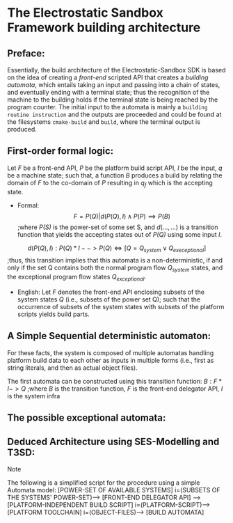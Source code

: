 # The Electrostatic Sandbox Framework building architecture

## Preface:
Essentially, the build architecture of the Electrostatic-Sandbox SDK is based on the idea of creating a _front-end_ scripted API that creates a _building automata_, which entails taking an input and passing into a chain of states, and eventually ending with a terminal state; thus the recognition of the machine to the building holds if the terminal state is being reached by the program counter. The initial input to the automata is mainly a `building routine instruction` and the outputs are proceeded and could be found at the filesystems `cmake-build` and `build`, where the terminal output is produced.

## First-order formal logic:
Let _F_ be a front-end API, _P_ be the platform build script API, _I_ be the input, _q_ be a machine state; such that, a function _B_ produces a build by relating the domain of _F_ to the co-domain of _P_ resulting in $q_f$ which is the accepting state.

* Formal:
$$F = {P(Q) | d(P(Q), I) \land P(P) \implies P(B)}$$ ;where _P(S)_ is the power-set of some set S, and $d(..., ...)$ is a transition function that yields the accepting states out of _P(Q)_ using some input _I_.

$$d(P(Q), I): P(Q) * I --> P(Q) \iff [Q = Q_{system} \vee Q_{execeptional}]$$ ;thus, this transition implies that this automata is a non-deterministic, if and only if the set Q contains both the normal program flow $Q_{system}$ states, and the exceptional program flow states $Q_{exceptional}$. 

* English: Let _F_ denotes the front-end API enclosing subsets of the system states _Q_ (i.e., subsets of the power set Q); such that the occurrence of subsets of the system states with subsets of the platform scripts yields build parts. 

## A Simple Sequential deterministic automaton:

For these facts, the system is composed of multiple automatas handling platform build data to each other as inputs in multiple forms (i.e., first as string literals, and then as actual object files).

The first automata can be constructed using this transition function: 
$B: F * I -> Q$ ;where _B_ is the transition function, _F_ is the front-end delegator API, $I$ is the system infra

## The possible exceptional automata:

## Deduced Architecture using SES-Modelling and T3SD:

> [!NOTE]
> The following is a simplified script for the procedure using a simple Automata model:
> [POWER-SET OF AVAILABLE SYSTEMS] i=(SUBSETS OF THE SYSTEMS' POWER-SET)--> [FRONT-END DELEGATOR API] --> [PLATFORM-INDEPENDENT BUILD SCRIPT] i=(PLATFORM-SCRIPT)--> [PLATFORM TOOLCHAIN] i=(OBJECT-FILES)--> [BUILD AUTOMATA] 
>

```mermaid

```
